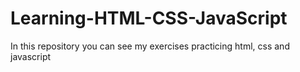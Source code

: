 # Learning-HTML-CSS-JavaScript
 In this repository you can see my exercises practicing html, css and javascript
